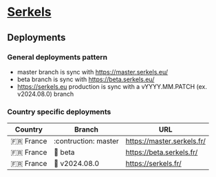 # [Serkels](https://serkels.eu/)

## Deployments

### General deployments pattern

- master branch is sync with https://master.serkels.eu/
- beta branch is sync with https://beta.serkels.eu/
- https://serkels.eu production is sync with a vYYYY.MM.PATCH (ex. v2024.08.0) branch

### Country specific deployments

| Country     | Branch               | URL                        |
| ----------- | -------------------- | -------------------------- |
| :fr: France | :contruction: master | https://master.serkels.fr/ |
| :fr: France | :test_tube: beta     | https://beta.serkels.fr/   |
| :fr: France | :rocket: v2024.08.0  | https://serkels.fr/        |
